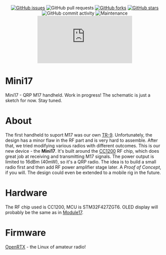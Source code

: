 <div align='center'>

[![GitHub issues](https://img.shields.io/github/issues/M17-Project/Mini17?style=flat-square)](https://github.com/M17-Project/Mini17/issues)
![GitHub pull requests](https://img.shields.io/github/issues-pr/M17-Project/Mini17?style=flat-square)
[![GitHub forks](https://img.shields.io/github/forks/M17-Project/Mini17?style=flat-square)](https://github.com/M17-Project/Mini17/network)
[![GitHub stars](https://img.shields.io/github/stars/M17-Project/Mini17?style=flat-square)](https://github.com/M17-Project/Mini17/stargazers)
![GitHub commit activity](https://img.shields.io/github/commit-activity/m/M17-Project/Mini17?style=flat-square)
![Maintenance](https://img.shields.io/maintenance/yes/2022?style=flat-square)
![Matrix](https://img.shields.io/matrix/m17-project:matrix.org?style=flat-square)

</div>

# Mini17
Mini17 - QRP M17 handheld. Work in progress! The schematic is just a sketch for now. Stay tuned.

# About
The first handheld to suport M17 was our own [TR-9](https://github.com/M17-Project/TR-9). Unfortunately, the design has a minor flaw in the RF part and is very hard to assemble. After that, we tried modifying various radios with different outcomes. This is our new device - the **Mini17**. It's built around the [CC1200](https://www.ti.com/product/CC1200) RF chip, which does great job at receiving and transmitting M17 signals. The power output is limited to 16dBm (40mW), so it's a QRP radio. The idea is to build a small radio first and then add RF power amplifier stage later. A *Proof of Concept*, if you will. The design could even be extended to a mobile rig in the future.

# Hardware
The RF chip used is CC1200, MCU is STM32F427ZGT6. OLED display will probably be the same as in [Module17](https://github.com/M17-Project/Module_17).

# Firmware
[OpenRTX](https://github.com/OpenRTX/OpenRTX) - the Linux of amateur radio!

